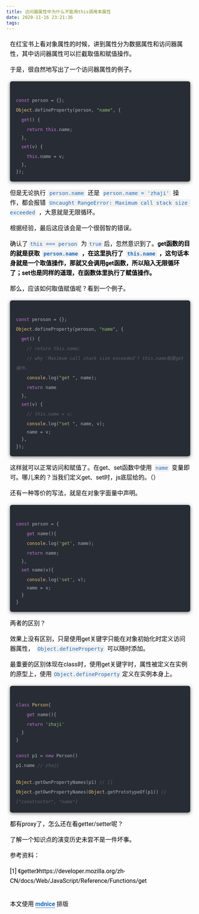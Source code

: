 ```yaml
---
title: 访问器属性中为什么不能用this调用本属性
date: 2020-11-16 23:21:36
tags:
---
```

<section id="nice" data-tool="mdnice编辑器" data-website="https://www.mdnice.com" style="font-size: 16px; color: black; padding: 0 10px; line-height: 1.6; word-spacing: 0px; letter-spacing: 0px; word-break: break-word; word-wrap: break-word; text-align: left; font-family: Roboto, Oxygen, Ubuntu, Cantarell, PingFangSC-light, PingFangTC-light, 'Open Sans', 'Helvetica Neue', sans-serif;"><p data-tool="mdnice编辑器" style="font-size: 16px; padding-top: 8px; padding-bottom: 8px; margin: 0; line-height: 26px; color: black;">在红宝书上看对象属性的时候，讲到属性分为数据属性和访问器属性，其中访问器属性可以拦截取值和赋值操作。</p>
<p data-tool="mdnice编辑器" style="font-size: 16px; padding-top: 8px; padding-bottom: 8px; margin: 0; line-height: 26px; color: black;">于是，很自然地写出了一个访问器属性的例子。</p>
<pre class="custom" data-tool="mdnice编辑器" style="margin-top: 10px; margin-bottom: 10px; border-radius: 5px; box-shadow: rgba(0, 0, 0, 0.55) 0px 2px 10px;"><span style="display: block; background: url(https://my-wechat.mdnice.com/point.png); height: 30px; width: 100%; background-size: 40px; background-repeat: no-repeat; background-color: #282c34; margin-bottom: -7px; border-radius: 5px; background-position: 10px 10px;"></span><code class="hljs" style="overflow-x: auto; padding: 16px; color: #abb2bf; display: block; font-family: Operator Mono, Consolas, Monaco, Menlo, monospace; font-size: 12px; -webkit-overflow-scrolling: touch; padding-top: 15px; background: #282c34; border-radius: 5px;"><span class="hljs-keyword" style="color: #c678dd; line-height: 26px;">const</span> person = {};
<span/><span class="hljs-built_in" style="color: #e6c07b; line-height: 26px;">Object</span>.defineProperty(person, <span class="hljs-string" style="color: #98c379; line-height: 26px;">"name"</span>, {
<span/>  <span class="hljs-keyword" style="color: #c678dd; line-height: 26px;">get</span>() {
<span/>    <span class="hljs-keyword" style="color: #c678dd; line-height: 26px;">return</span> <span class="hljs-keyword" style="color: #c678dd; line-height: 26px;">this</span>.name;
<span/>  },
<span/>  <span class="hljs-keyword" style="color: #c678dd; line-height: 26px;">set</span>(v) {
<span/>    <span class="hljs-keyword" style="color: #c678dd; line-height: 26px;">this</span>.name = v;
<span/>  },
<span/>});
<span/></code></pre>
<p data-tool="mdnice编辑器" style="font-size: 16px; padding-top: 8px; padding-bottom: 8px; margin: 0; line-height: 26px; color: black;">但是无论执行 <code style="font-size: 14px; word-wrap: break-word; padding: 2px 4px; border-radius: 4px; margin: 0 2px; color: #1e6bb8; background-color: rgba(27,31,35,.05); font-family: Operator Mono, Consolas, Monaco, Menlo, monospace; word-break: break-all;">person.name</code> 还是 <code style="font-size: 14px; word-wrap: break-word; padding: 2px 4px; border-radius: 4px; margin: 0 2px; color: #1e6bb8; background-color: rgba(27,31,35,.05); font-family: Operator Mono, Consolas, Monaco, Menlo, monospace; word-break: break-all;">person.name = 'zhaji'</code> 操作，都会报错 <code style="font-size: 14px; word-wrap: break-word; padding: 2px 4px; border-radius: 4px; margin: 0 2px; color: #1e6bb8; background-color: rgba(27,31,35,.05); font-family: Operator Mono, Consolas, Monaco, Menlo, monospace; word-break: break-all;">Uncaught RangeError: Maximum call stack size exceeded</code> ，大意就是无限循环。</p>
<p data-tool="mdnice编辑器" style="font-size: 16px; padding-top: 8px; padding-bottom: 8px; margin: 0; line-height: 26px; color: black;">根据经验，最后这应该会是一个很弱智的错误。</p>
<p data-tool="mdnice编辑器" style="font-size: 16px; padding-top: 8px; padding-bottom: 8px; margin: 0; line-height: 26px; color: black;">确认了<code style="font-size: 14px; word-wrap: break-word; padding: 2px 4px; border-radius: 4px; margin: 0 2px; color: #1e6bb8; background-color: rgba(27,31,35,.05); font-family: Operator Mono, Consolas, Monaco, Menlo, monospace; word-break: break-all;">this === person</code> 为<code style="font-size: 14px; word-wrap: break-word; padding: 2px 4px; border-radius: 4px; margin: 0 2px; color: #1e6bb8; background-color: rgba(27,31,35,.05); font-family: Operator Mono, Consolas, Monaco, Menlo, monospace; word-break: break-all;">true</code>后，忽然意识到了。<strong style="font-weight: bold; color: black;">get函数的目的就是获取</strong> <strong style="font-weight: bold; color: black;"><code style="font-size: 14px; word-wrap: break-word; padding: 2px 4px; border-radius: 4px; margin: 0 2px; color: #1e6bb8; background-color: rgba(27,31,35,.05); font-family: Operator Mono, Consolas, Monaco, Menlo, monospace; word-break: break-all;">person.name</code></strong> <strong style="font-weight: bold; color: black;">，在这里执行了</strong> <strong style="font-weight: bold; color: black;"><code style="font-size: 14px; word-wrap: break-word; padding: 2px 4px; border-radius: 4px; margin: 0 2px; color: #1e6bb8; background-color: rgba(27,31,35,.05); font-family: Operator Mono, Consolas, Monaco, Menlo, monospace; word-break: break-all;">this.name</code></strong> <strong style="font-weight: bold; color: black;">，这句话本身就是一个取值操作，那就又会调用get函数，所以陷入无限循环了；set也是同样的道理，在函数体里执行了赋值操作。</strong></p>
<p data-tool="mdnice编辑器" style="font-size: 16px; padding-top: 8px; padding-bottom: 8px; margin: 0; line-height: 26px; color: black;">那么，应该如何取值赋值呢？看到一个例子。</p>
<pre class="custom" data-tool="mdnice编辑器" style="margin-top: 10px; margin-bottom: 10px; border-radius: 5px; box-shadow: rgba(0, 0, 0, 0.55) 0px 2px 10px;"><span style="display: block; background: url(https://my-wechat.mdnice.com/point.png); height: 30px; width: 100%; background-size: 40px; background-repeat: no-repeat; background-color: #282c34; margin-bottom: -7px; border-radius: 5px; background-position: 10px 10px;"></span><code class="hljs" style="overflow-x: auto; padding: 16px; color: #abb2bf; display: block; font-family: Operator Mono, Consolas, Monaco, Menlo, monospace; font-size: 12px; -webkit-overflow-scrolling: touch; padding-top: 15px; background: #282c34; border-radius: 5px;"><span class="hljs-keyword" style="color: #c678dd; line-height: 26px;">const</span> peroson = {};
<span/><span class="hljs-built_in" style="color: #e6c07b; line-height: 26px;">Object</span>.defineProperty(peroson, <span class="hljs-string" style="color: #98c379; line-height: 26px;">"name"</span>, {
<span/>  <span class="hljs-keyword" style="color: #c678dd; line-height: 26px;">get</span>() {
<span/>    <span class="hljs-comment" style="color: #5c6370; font-style: italic; line-height: 26px;">// return this.name;</span>
<span/>    <span class="hljs-comment" style="color: #5c6370; font-style: italic; line-height: 26px;">// why 'Maximum call stack size exceeded'? this.name就是get操作。</span>
<span/>    <span class="hljs-built_in" style="color: #e6c07b; line-height: 26px;">console</span>.log(<span class="hljs-string" style="color: #98c379; line-height: 26px;">"get "</span>, name);
<span/>    <span class="hljs-keyword" style="color: #c678dd; line-height: 26px;">return</span> name
<span/>  },
<span/>  <span class="hljs-keyword" style="color: #c678dd; line-height: 26px;">set</span>(v) {
<span/>    <span class="hljs-comment" style="color: #5c6370; font-style: italic; line-height: 26px;">// this.name = v;</span>
<span/>    <span class="hljs-built_in" style="color: #e6c07b; line-height: 26px;">console</span>.log(<span class="hljs-string" style="color: #98c379; line-height: 26px;">"set "</span>, name, v);
<span/>    name = v;
<span/>  },
<span/>});
<span/></code></pre>
<p data-tool="mdnice编辑器" style="font-size: 16px; padding-top: 8px; padding-bottom: 8px; margin: 0; line-height: 26px; color: black;">这样就可以正常访问和赋值了。在get、set函数中使用 <code style="font-size: 14px; word-wrap: break-word; padding: 2px 4px; border-radius: 4px; margin: 0 2px; color: #1e6bb8; background-color: rgba(27,31,35,.05); font-family: Operator Mono, Consolas, Monaco, Menlo, monospace; word-break: break-all;">name</code> 变量即可。哪儿来的？当我们定义get、set时，js底层给的。（）</p>
<p data-tool="mdnice编辑器" style="font-size: 16px; padding-top: 8px; padding-bottom: 8px; margin: 0; line-height: 26px; color: black;">还有一种等价的写法，就是在对象字面量中声明。</p>
<pre class="custom" data-tool="mdnice编辑器" style="margin-top: 10px; margin-bottom: 10px; border-radius: 5px; box-shadow: rgba(0, 0, 0, 0.55) 0px 2px 10px;"><span style="display: block; background: url(https://my-wechat.mdnice.com/point.png); height: 30px; width: 100%; background-size: 40px; background-repeat: no-repeat; background-color: #282c34; margin-bottom: -7px; border-radius: 5px; background-position: 10px 10px;"></span><code class="hljs" style="overflow-x: auto; padding: 16px; color: #abb2bf; display: block; font-family: Operator Mono, Consolas, Monaco, Menlo, monospace; font-size: 12px; -webkit-overflow-scrolling: touch; padding-top: 15px; background: #282c34; border-radius: 5px;"><span class="hljs-keyword" style="color: #c678dd; line-height: 26px;">const</span> person = {
<span/>    <span class="hljs-keyword" style="color: #c678dd; line-height: 26px;">get</span> name(){
<span/>    <span class="hljs-built_in" style="color: #e6c07b; line-height: 26px;">console</span>.log(<span class="hljs-string" style="color: #98c379; line-height: 26px;">'get'</span>, name);
<span/>    <span class="hljs-keyword" style="color: #c678dd; line-height: 26px;">return</span> name;
<span/>  },
<span/>  <span class="hljs-keyword" style="color: #c678dd; line-height: 26px;">set</span> name(v){
<span/>    <span class="hljs-built_in" style="color: #e6c07b; line-height: 26px;">console</span>.log(<span class="hljs-string" style="color: #98c379; line-height: 26px;">'set'</span>, v);
<span/>    name = v;
<span/>  }
<span/>}
<span/></code></pre>
<p data-tool="mdnice编辑器" style="font-size: 16px; padding-top: 8px; padding-bottom: 8px; margin: 0; line-height: 26px; color: black;">两者的区别？</p>
<p data-tool="mdnice编辑器" style="font-size: 16px; padding-top: 8px; padding-bottom: 8px; margin: 0; line-height: 26px; color: black;">效果上没有区别，只是使用get关键字只能在对象初始化时定义访问器属性， <code style="font-size: 14px; word-wrap: break-word; padding: 2px 4px; border-radius: 4px; margin: 0 2px; color: #1e6bb8; background-color: rgba(27,31,35,.05); font-family: Operator Mono, Consolas, Monaco, Menlo, monospace; word-break: break-all;">Object.defineProperty</code> 可以随时添加。</p>
<p data-tool="mdnice编辑器" style="font-size: 16px; padding-top: 8px; padding-bottom: 8px; margin: 0; line-height: 26px; color: black;">最重要的区别体现在class时，使用get关键字时，属性被定义在实例的原型上，使用<code style="font-size: 14px; word-wrap: break-word; padding: 2px 4px; border-radius: 4px; margin: 0 2px; color: #1e6bb8; background-color: rgba(27,31,35,.05); font-family: Operator Mono, Consolas, Monaco, Menlo, monospace; word-break: break-all;">Object.defineProperty</code>定义在实例本身上。</p>
<pre class="custom" data-tool="mdnice编辑器" style="margin-top: 10px; margin-bottom: 10px; border-radius: 5px; box-shadow: rgba(0, 0, 0, 0.55) 0px 2px 10px;"><span style="display: block; background: url(https://my-wechat.mdnice.com/point.png); height: 30px; width: 100%; background-size: 40px; background-repeat: no-repeat; background-color: #282c34; margin-bottom: -7px; border-radius: 5px; background-position: 10px 10px;"></span><code class="hljs" style="overflow-x: auto; padding: 16px; color: #abb2bf; display: block; font-family: Operator Mono, Consolas, Monaco, Menlo, monospace; font-size: 12px; -webkit-overflow-scrolling: touch; padding-top: 15px; background: #282c34; border-radius: 5px;"><span class="hljs-class" style="line-height: 26px;"><span class="hljs-keyword" style="color: #c678dd; line-height: 26px;">class</span> <span class="hljs-title" style="color: #e6c07b; line-height: 26px;">Person</span></span>{
<span/>    <span class="hljs-keyword" style="color: #c678dd; line-height: 26px;">get</span> name(){
<span/>    <span class="hljs-keyword" style="color: #c678dd; line-height: 26px;">return</span> <span class="hljs-string" style="color: #98c379; line-height: 26px;">'zhaji'</span>
<span/>  }
<span/>}
<span/>
<span/><span class="hljs-keyword" style="color: #c678dd; line-height: 26px;">const</span> p1 = <span class="hljs-keyword" style="color: #c678dd; line-height: 26px;">new</span> Person()
<span/>p1.name <span class="hljs-comment" style="color: #5c6370; font-style: italic; line-height: 26px;">// zhaji</span>
<span/>
<span/><span class="hljs-built_in" style="color: #e6c07b; line-height: 26px;">Object</span>.getOwnPropertyNames(p1) <span class="hljs-comment" style="color: #5c6370; font-style: italic; line-height: 26px;">// []</span>
<span/><span class="hljs-built_in" style="color: #e6c07b; line-height: 26px;">Object</span>.getOwnPropertyNames(<span class="hljs-built_in" style="color: #e6c07b; line-height: 26px;">Object</span>.getPrototypeOf(p1)) <span class="hljs-comment" style="color: #5c6370; font-style: italic; line-height: 26px;">// ["constructor", "name"]</span>
<span/></code></pre>
<p data-tool="mdnice编辑器" style="font-size: 16px; padding-top: 8px; padding-bottom: 8px; margin: 0; line-height: 26px; color: black;">都有proxy了，怎么还在看getter/setter呢？</p>
<p data-tool="mdnice编辑器" style="font-size: 16px; padding-top: 8px; padding-bottom: 8px; margin: 0; line-height: 26px; color: black;">了解一个知识点的演变历史未尝不是一件坏事。</p>
<p data-tool="mdnice编辑器" style="font-size: 16px; padding-top: 8px; padding-bottom: 8px; margin: 0; line-height: 26px; color: black;">参考资料：</p>
<p data-tool="mdnice编辑器" style="font-size: 16px; padding-top: 8px; padding-bottom: 8px; margin: 0; line-height: 26px; color: black;">[1] 《getter》https://developer.mozilla.org/zh-CN/docs/Web/JavaScript/Reference/Functions/get</p>
<p id="nice-suffix-juejin-container" class="nice-suffix-juejin-container" data-tool="mdnice编辑器" style="font-size: 16px; padding-top: 8px; padding-bottom: 8px; margin: 0; line-height: 26px; color: black; margin-top: 20px !important;">本文使用 <a href="https://mdnice.com/?from=juejin" style="text-decoration: none; color: #1e6bb8; word-wrap: break-word; font-weight: bold; border-bottom: 1px solid #1e6bb8;">mdnice</a> 排版</p></section>